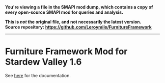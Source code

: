 **You're viewing a file in the SMAPI mod dump, which contains a copy of every open-source SMAPI mod
for queries and analysis.**

**This is _not_ the original file, and not necessarily the latest version.**  
**Source repository: https://github.com/Leroymilo/FurnitureFramework**

----

# Furniture Framework Mod for Stardew Valley 1.6

See [here](https://github.com/Leroymilo/FurnitureFramework/blob/main/doc/ReadMe.md) for the documentation.